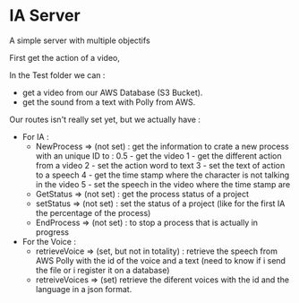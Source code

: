# IA Server

A simple server with multiple objectifs

First get the action of a video,

In the Test folder we can :

- get a video from our AWS Database (S3 Bucket).
- get the sound from a text with Polly from AWS.

Our routes isn't really set yet, but we actually have :

- For IA :
  - NewProcess => (not set) : get the information to crate a new process with an unique ID to : 0.5 - get the video 1 - get the different action from a video 2 - set the action word to text 3 - set the text of action to a speech 4 - get the time stamp where the character is not talking in the video 5 - set the speech in the video where the time stamp are
  - GetStatus => (not set) : get the process status of a project
  - setStatus => (not set) : set the status of a project (like for the first IA the percentage of the process)
  - EndProcess => (not set) : to stop a process that is actually in progress
- For the Voice :
  - retrieveVoice => (set, but not in totality) : retrieve the speech from AWS Polly with the id of the voice and a text (need to know if i send the file or i register it on a database)
  - retreiveVoices => (set) retrieve the diferent voices with the id and the language in a json format.
